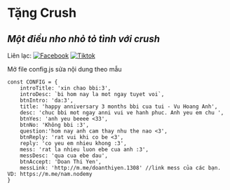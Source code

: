 # Tặng Crush
## _Một điều nho nhỏ tỏ tình với crush_

Liên lạc: 
[![Facebook](https://i.imgur.com/GRqy96ts.jpg)](https://www.facebook.com/nam.nodemy)
[![Tiktok](https://i.imgur.com/Nbfl1E7t.jpg)](https://www.tiktok.com/@manindev)

Mở file config.js sửa nội dung theo mẫu
```
const CONFIG = {
    introTitle: 'xin chao bbi:3',
    introDesc: `bi hom nay la mot ngay tuyet voi`,
    btnIntro: 'da:3',
    title: 'happy anniversary 3 months bbi cua tui - Vu Hoang Anh',
    desc: 'chuc bbi mot ngay anni vui ve hanh phuc. Anh yeu em chu ',
    btnYes: 'anh yeu beeee <33',
    btnNo: 'Không bbi :3',
    question:'hom nay anh cam thay nhu the nao <3',
    btnReply: 'rat vui khi co be <3',
    reply: 'co yeu em nhieu khong :3',
    mess: 'rat la nhieu luon ebe cua anh :3',
    messDesc: 'qua cua ebe dau',
    btnAccept: 'Doan Thi Yen',
    messLink: 'http://m.me/doanthiyen.1308' //link mess của các bạn. VD: https://m.me/nam.nodemy
}
```

